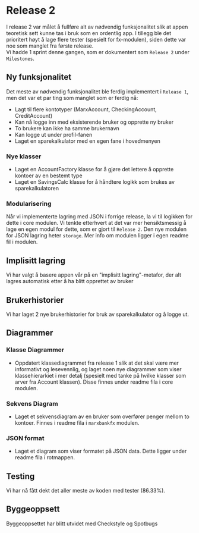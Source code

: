 # Release 2

I release 2 var målet å fullføre alt av nødvendig funksjonalitet slik at appen teoretisk sett kunne tas i bruk som en ordentlig app. I tillegg ble det prioritert høyt å lage flere tester (spesielt for fx-modulen), siden dette var noe som manglet fra første release.  
Vi hadde 1 sprint denne gangen, som er dokumentert som `Release 2` under `Milestones`.

## Ny funksjonalitet
Det meste av nødvendig funksjonalitet ble ferdig implementert i `Release 1`, men det var et par ting som manglet som er ferdig nå:
- Lagt til flere kontotyper (MarxAccount, CheckingAccount, CreditAccount)
- Kan nå logge inn med eksisterende bruker og opprette ny bruker
- To brukere kan ikke ha samme brukernavn
- Kan logge ut under profil-fanen
- Laget en sparekalkulator med en egen fane i hovedmenyen
### Nye klasser
- Laget en AccountFactory klasse for å gjøre det lettere å opprette kontoer av en bestemt type 
- Laget en SavingsCalc klasse for å håndtere logikk som brukes av sparekalkulatoren
### Modularisering
Når vi implementerte lagring med JSON i forrige release, la vi til logikken for dette i core modulen. Vi tenkte etterhvert at det var mer hensiktsmessig å lage en egen modul for dette, som er gjort til `Release 2`. Den nye modulen for JSON lagring heter `storage`. Mer info om modulen ligger i egen readme fil i modulen.
## Implisitt lagring 
Vi har valgt å basere appen vår på en "implisitt lagring"-metafor, der alt lagres automatisk etter å ha blitt opprettet av bruker

## Brukerhistorier

Vi har laget 2 nye brukerhistorier for bruk av sparekalkulator og å logge ut.

## Diagrammer

### Klasse Diagrammer

- Oppdatert klassediagrammet fra release 1 slik at det skal være mer informativt og lesevennlig, og laget noen nye diagrammer som viser klassehierarkiet i mer detalj (spesielt med tanke på hvilke klasser som arver fra Account klassen). Disse finnes under readme fila i core modulen. 

### Sekvens Diagram

- Laget et sekvensdiagram av en bruker som overfører penger mellom to kontoer. Finnes i readme fila i `marxbankfx` modulen.

### JSON format

- Laget et diagram som viser formatet på JSON data. Dette ligger under readme fila i rotmappen.

## Testing
Vi har nå fått dekt det aller meste av koden med tester (86.33%).

## Byggeoppsett

Byggeoppsettet har blitt utvidet med Checkstyle og Spotbugs
